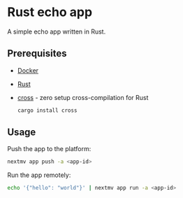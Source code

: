 # Rust echo app

A simple echo app written in Rust.

## Prerequisites

- [Docker](https://docs.docker.com/get-docker/)
- [Rust](https://www.rust-lang.org/tools/install)
- [cross](https://github.com/cross-rs/cross) - zero setup cross-compilation for Rust

    ```bash
    cargo install cross
    ```

## Usage

Push the app to the platform:

```bash
nextmv app push -a <app-id>
```

Run the app remotely:

```bash
echo '{"hello": "world"}' | nextmv app run -a <app-id>
```
